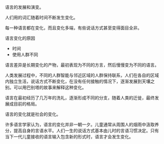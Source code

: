 语言的发展和演变。

人们用的词汇随着时间不断发生变化。

每一种语言都在变化，而且变化多端，有些说话方式甚至变得面目全非。

语言变化的原因
+ 时间
+ 使用人群不同

语言差异是长期变化的产物，最初表现为不同的方言，然后慢慢变为不同的语言。

人类发展过程中，不同的人群智能与邻近区域的人群保持联系，人们在各自的区域内独立生活，说话方式不断变化，在没有任何接触的情况下，逐渐发展到天壤之别。可以用巴别塔的故事来解释这种变化。

语言在最初经历了几万年的洗礼，逐渐形成不同的分支，随着人类的迁徙，最终发展成目前的格局。

语言的变化就是社会的变化。

许多语言学家认为，语言的变化并非一朝一夕。儿童通常从周围人的烟雨中汲取养分，提高自身的言语水平。人们一生的说话方式基本由儿时的言语习惯决定。只有当下一代儿童接收的语言输入包含新的形式时，语言才会发生变化。


